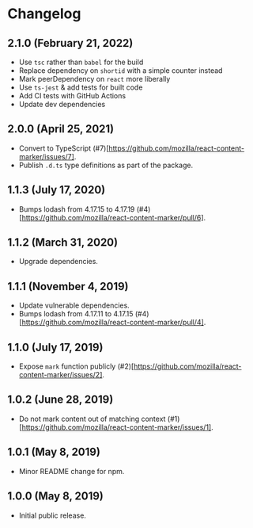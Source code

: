 # Changelog

## 2.1.0 (February 21, 2022)

- Use `tsc` rather than `babel` for the build
- Replace dependency on `shortid` with a simple counter instead
- Mark peerDependency on `react` more liberally
- Use `ts-jest` & add tests for built code
- Add CI tests with GitHub Actions
- Update dev dependencies

## 2.0.0 (April 25, 2021)

- Convert to TypeScript (#7)[https://github.com/mozilla/react-content-marker/issues/7].
- Publish `.d.ts` type definitions as part of the package.

## 1.1.3 (July 17, 2020)

- Bumps lodash from 4.17.15 to 4.17.19 (#4)[https://github.com/mozilla/react-content-marker/pull/6].

## 1.1.2 (March 31, 2020)

- Upgrade dependencies.

## 1.1.1 (November 4, 2019)

- Update vulnerable dependencies.
- Bumps lodash from 4.17.11 to 4.17.15 (#4)[https://github.com/mozilla/react-content-marker/pull/4].

## 1.1.0 (July 17, 2019)

- Expose `mark` function publicly (#2)[https://github.com/mozilla/react-content-marker/issues/2].

## 1.0.2 (June 28, 2019)

- Do not mark content out of matching context (#1)[https://github.com/mozilla/react-content-marker/issues/1].

## 1.0.1 (May 8, 2019)

- Minor README change for npm.

## 1.0.0 (May 8, 2019)

- Initial public release.
